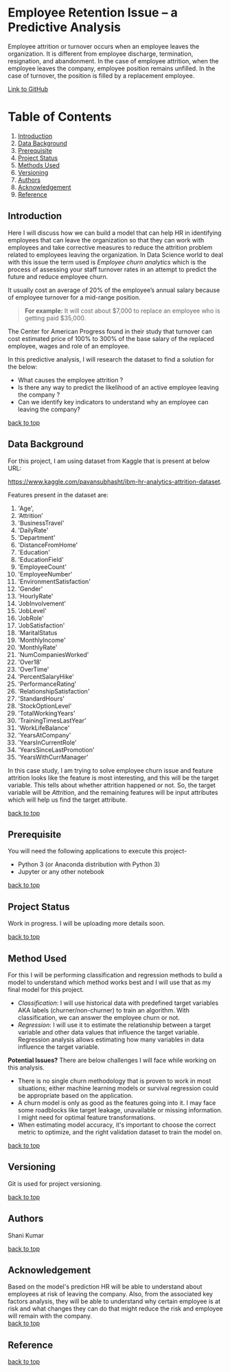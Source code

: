 # Employee Retention Issue – a Predictive Analysis

Employee attrition or turnover occurs when an employee leaves the organization.
It is different from employee discharge, termination, resignation, and abandonment.
In the case of employee attrition, when the employee leaves the company, employee position remains unfilled.
In the case of turnover, the position is filled by a replacement employee.

[Link to GitHub](https://github.com/sutharshani/employee_retention)

# Table of Contents
1. [Introduction](#introduction)
2. [Data Background](#data-background)
3. [Prerequisite](#prerequisite)
4. [Project Status](#project-status) 
5. [Methods Used](#method-used)
6. [Versioning](#versioning)
7. [Authors](#authors)
8. [Acknowledgement](#acknowledgement)
9. [Reference](#reference)

## Introduction
Here I will discuss how we can build a model that can help HR in identifying employees that can leave the organization
so that they can work with employees and take corrective measures to reduce the attrition problem related to employees
leaving the organization. In Data Science world to deal with this issue the term used is *Employee churn analytics*
which is the process of assessing your staff turnover rates in an attempt to predict the future and reduce employee churn.

It usually cost an average of 20% of the employee’s annual salary because of  employee turnover for a mid-range position.
> **For example:** It will cost about $7,000 to replace an employee who is getting paid $35,000.

The Center for American Progress found in their study that turnover can cost estimated price of 100% to 300% of
the base salary of the replaced employee, wages and role of an employee. 

In this predictive analysis, I will research the dataset to find a solution for the below:
* What causes the employee attrition ?
* Is there any way to predict the likelihood of an active employee leaving the company ?
* Can we identify key indicators to understand why an employee can leaving the company?

[back to top](#table-of-contents)

## Data Background
For this project, I am using dataset from Kaggle that is present at below URL:

https://www.kaggle.com/pavansubhasht/ibm-hr-analytics-attrition-dataset.

Features present in the dataset are:
1. 'Age',
1. ‘Attrition’
1. 'BusinessTravel'
1. 'DailyRate'
1. 'Department'
1.	'DistanceFromHome'
1. 'Education'
1.	'EducationField'
1.	'EmployeeCount'
1.	'EmployeeNumber'
1.	'EnvironmentSatisfaction'
1.	'Gender'
1.	'HourlyRate'
1.	'JobInvolvement'
1.	'JobLevel'
1.	'JobRole'
1.	'JobSatisfaction'
1.	'MaritalStatus
1.	 'MonthlyIncome'
1.	'MonthlyRate'
1.	'NumCompaniesWorked'
1.	'Over18'
1.	'OverTime'
1.	'PercentSalaryHike'
1.	'PerformanceRating'
1.	'RelationshipSatisfaction'
1.	'StandardHours'
1.	'StockOptionLevel'
1.	'TotalWorkingYears'
1.	'TrainingTimesLastYear'
1.	'WorkLifeBalance'
1.	'YearsAtCompany'
1.	'YearsInCurrentRole'
1.	'YearsSinceLastPromotion'
1.	'YearsWithCurrManager'

In this case study, I am trying to solve employee churn issue and feature attrition looks like the feature is most interesting,
and this will be the target variable. This tells about whether attrition happened or not.
So, the target variable will be *Attrition*, and the remaining features will be input attributes which will help us find the target attribute.

[back to top](#table-of-contents)
## Prerequisite
You will need the following applications to execute this project-

* Python 3 (or Anaconda distribution with Python 3)
* Jupyter or any other notebook

[back to top](#table-of-contents)
## Project Status
Work in progress. I will be uploading more details soon. 

[back to top](#table-of-contents)

## Method Used
For this I will be performing classification and regression methods to build a model to understand which method works
best and I will use that as my final model for this project.
* *Classification*: I will use historical data with predefined target variables AKA labels (churner/non-churner) to train
  an algorithm. With classification, we can answer the employee churn or not.
* *Regression*: I will use it to estimate the relationship between a target variable and other data values that influence
  the target variable. Regression analysis allows estimating how many variables in data influence the target variable.

**Potential Issues?**
There are below challenges I will face while working on this analysis.
* There is no single churn methodology that is proven to work in most situations; either machine learning models or
  survival regression could be appropriate based on the application.
* A churn model is only as good as the features going into it. I may face some roadblocks like target leakage,
  unavailable or missing information. I might need for optimal feature transformations.
* When estimating model accuracy, it's important to choose the correct metric to optimize, and the right validation
  dataset to train the model on.
  

[back to top](#table-of-contents)

## Versioning
Git is used for project versioning. 

[back to top](#table-of-contents)

## Authors
Shani Kumar 

[back to top](#table-of-contents)

## Acknowledgement
Based on the model's prediction HR will be able to understand about employees at risk of leaving the company. Also,
from the associated key factors analysis, they will be able to understand why certain employee is at risk and what
changes they can do that might reduce the risk and employee will remain with the company. \
[back to top](#table-of-contents)

## Reference

[back to top](#table-of-contents)

